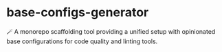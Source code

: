 # base-configs-generator
🪄 A monorepo scaffolding tool providing a unified setup with opinionated base configurations for code quality and linting tools.
